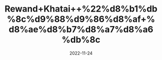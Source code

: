 ---
title: 'Rewand+Khatai++%22%d8%b1%db%8c%d9%88%d9%86%d8%af+%d8%ae%d8%b7%d8%a7%d8%a6%db%8c'
date: '2022-11-24' 
metatag: '' 
inventory: '0' 
draft: false 
# meta description 
shortDescripton: '+indian+Rhubrb+Root+%22+Revend+khatai+is+one+of+the+best+remedy+for+those+who+suffer+pain+in+the+body+++It+eliminates+obstruction+during+menstruation.++It+can+cure+patients+of+Hapatites'
description: 'Herbs+%d8%ac%da%91%db%8c+%d8%a8%d9%88%d9%b9%db%8c'
longdescription: ''
tags: ''
brand: ''
subCategory: ''
unit: '50 gm-Pk'
sellCount: '0'
featured: False
# product Price
price: '50.0'
# Product Short Description
shortDescription: '+indian+Rhubrb+Root+%22+Revend+khatai+is+one+of+the+best+remedy+for+those+who+suffer+pain+in+the+body+++It+eliminates+obstruction+during+menstruation.++It+can+cure+patients+of+Hapatites'
productID: '98843128-1229-ED11-9968-005056B3A416'
type: 'products'
category: 'Herbs+%d8%ac%da%91%db%8c+%d8%a8%d9%88%d9%b9%db%8c' 
thumnailproduct: 'https://eraconnect.blob.core.windows.net/product-images/aminsaddiquidawakhana/98843128-1229-ED11-9968-005056B3A416.webp' 
images:
  - image: 'https://eraconnect.blob.core.windows.net/product-images/aminsaddiquidawakhana/98843128-1229-ED11-9968-005056B3A416.webp'  
Variants:
---